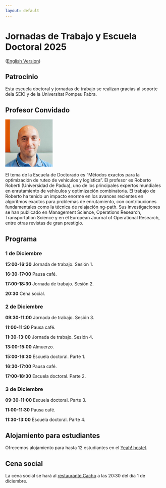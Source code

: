 ```yaml
---
layout: default
---
```


# Jornadas de Trabajo y Escuela Doctoral 2025

([English Version](/workshop-2025-en/))

## Patrocinio

Esta escuela doctoral y jornadas de trabajo se realizan gracias al soporte dela SEIO y de la Universitat Pompeu Fabra.

## Profesor Convidado

<a href="/assets/Roberto_Roberti.jpg"><img height="150px" src="/assets/Roberto_Roberti.jpg" alt="Foto de perfil de Roberto Roberti"/></a>

El tema de la Escuela de Doctorado es “Métodos exactos para la optimización de ruteo de vehículos y logística”.
El profesor es Roberto Roberti (Universidad de Padua), uno de los principales expertos mundiales en enrutamiento de vehículos y optimización combinatoria.
El trabajo de Roberto ha tenido un impacto enorme en los avances recientes en algoritmos exactos para problemas de enrutamiento, con contribuciones fundamentales como la técnica de relajación ng-path.
Sus investigaciones se han publicado en Management Science, Operations Research, Transportation Science y en el European Journal of Operational Research, entre otras revistas de gran prestigio.

## Programa

### 1 de Diciembre

**15:00-16:30** Jornada de trabajo. Sesión 1.

**16:30-17:00** Pausa café.

**17:00-18:30** Jornada de trabajo. Sesión 2.

**20:30** Cena social.

### 2 de Diciembre

**09:30-11:00** Jornada de trabajo. Sesión 3.

**11:00-11:30** Pausa café.

**11:30-13:00** Jornada de trabajo. Sesión 4.

**13:00-15:00** Almuerzo.

**15:00-16:30** Escuela doctoral. Parte 1.

**16:30-17:00** Pausa café.

**17:00-18:30** Escuela doctoral. Parte 2.

### 3 de Diciembre

**09:30-11:00** Escuela doctoral. Parte 3.

**11:00-11:30** Pausa café.

**11:30-13:00** Escuela doctoral. Parte 4.

## Alojamiento para estudiantes

Ofrecemos alojamiento para hasta 12 estudiantes en el [Yeah! hostel](https://yeahostels.com/).

## Cena social

La cena social se hará al [restaurante Cacho](https://wearecacho.com/) a las 20:30 del día 1 de diciembre.